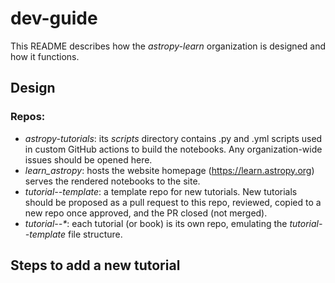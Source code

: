 # dev-guide

This README describes how the _astropy-learn_ organization is designed and how it functions.

## Design
### Repos:
- _astropy-tutorials_: its _scripts_ directory contains .py and .yml scripts used in custom GitHub actions to build the notebooks. Any organization-wide issues should be opened here.
- _learn_astropy_: hosts the website homepage (https://learn.astropy.org) serves the rendered notebooks to the site.
- _tutorial--template_: a template repo for new tutorials. New tutorials should be proposed as a pull request to this repo, reviewed, copied to a new repo once approved, and the PR closed (not merged).
- _tutorial--*_: each tutorial (or book) is its own repo, emulating the _tutorial--template_ file structure. 

## Steps to add a new tutorial
